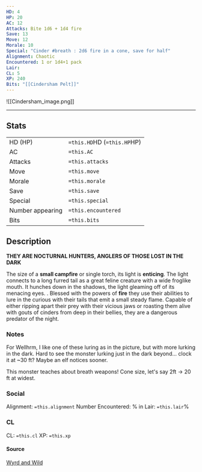 ```yaml
---
HD: 4 
HP: 20
AC: 12
Attacks: Bite 1d6 + 1d4 fire
Save: 13 
Move: 12
Morale: 10
Special: "Cinder #breath : 2d6 fire in a cone, save for half"
Alignment: Chaotic
Encountered: 1 or 1d4+1 pack
Lair: 
CL: 5
XP: 240
Bits: "[[Cindersham Pelt]]"
---
```

![[Cindersham_image.png]]
___

## Stats

|                  |                             |
| ---------------- | --------------------------- |
| HD (HP)          | `=this.HD`HD (`=this.HP`HP) |
| AC               | `=this.AC`                  |
| Attacks          | `=this.attacks`             |
| Move             | `=this.move`                |
| Morale           | `=this.morale`              |
| Save             | `=this.save`                |
| Special          | `=this.special`             |
| Number appearing | `=this.encountered`         |
| Bits             | `=this.bits`                | 


## Description

**THEY ARE NOCTURNAL HUNTERS, ANGLERS OF THOSE LOST IN THE DARK**

The size of a **small campfire** or single torch, its light is **enticing**. The light connects to a long furred tail as a great feline creature with a wide froglike mouth. It hunches down in the shadows, the light gleaming off of its menacing eyes. . Blessed with the powers of **fire** they use their abilities to lure in the curious with their tails that emit a small steady flame. Capable of either ripping apart their prey with their vicious jaws or roasting them alive with gouts of cinders from deep in their bellies, they are a dangerous predator of the night.


### Notes
For Wellhrm, I like one of these luring as in the picture, but with more lurking in the dark. Hard to see the monster lurking just in the dark beyond... clock it at ~30 ft? Maybe an elf notices sooner. 

This monster teaches about breath weapons! Cone size, let's say 2ft -> 20 ft at widest.


### Social
Alignment: `=this.alignment`
Number Encountered: 
% in Lair: `=this.lair`%

### CL
CL: `=this.cl`
XP: `=this.xp`

#### Source

[Wyrd and Wild](obsidian://open?vault=swords_and_wizardry_ref&file=into_the_weird_and_wild_digital_6-22.pdf#page=52)






